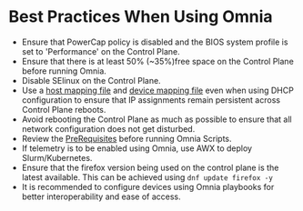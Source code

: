 # Best Practices When Using Omnia
* Ensure that PowerCap policy is disabled and the BIOS system profile is set to 'Performance' on the Control Plane.
* Ensure that there is at least 50% (~35%)free space on the Control Plane before running Omnia.
* Disable SElinux on the Control Plane.
* Use a [host mapping file](../examples/host_mapping_file_os_provisioning.csv) and [device mapping file](../examples/mapping_device_file.csv) even when using DHCP configuration to ensure that IP assignments remain persistent across Control Plane reboots.
* Avoid rebooting the Control Plane as much as possible to ensure that all network configuration does not get disturbed.
* Review the [PreRequisites](PreRequisites) before running Omnia Scripts.
* If telemetry is to be enabled using Omnia, use AWX to deploy Slurm/Kubernetes.
* Ensure that the firefox version being used on the control plane is the latest available. This can be achieved using `dnf update firefox -y`
* It is recommended to configure devices using Omnia playbooks for better interoperability and ease of access.